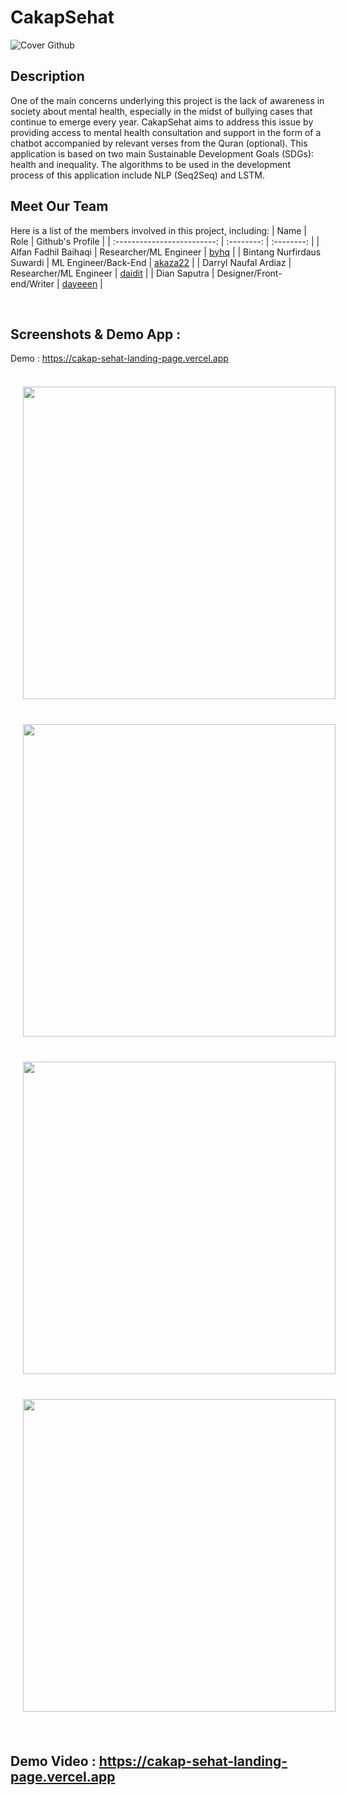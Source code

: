# CakapSehat

![Cover Github](https://github.com/dayeeen/CakapSehat/assets/88918777/c83d4a30-1cd1-4c75-a29c-181b4de0c9ea)


## Description
One of the main concerns underlying this project is the lack of awareness in society about mental health, especially in the midst of bullying cases that continue to emerge every year. CakapSehat aims to address this issue by providing access to mental health consultation and support in the form of a chatbot accompanied by relevant verses from the Quran (optional). This application is based on two main Sustainable Development Goals (SDGs): health and inequality. The algorithms to be used in the development process of this application include NLP (Seq2Seq) and LSTM.

## Meet Our Team
Here is a list of the members involved in this project, including:
|            Name           | Role | Github's Profile |
| :-------------------------: | :--------: | :--------: |
|        Alfan Fadhil Baihaqi        | Researcher/ML Engineer | [byhq](https://github.com/byhq) |
|        Bintang Nurfirdaus Suwardi        | ML Engineer/Back-End | [akaza22](https://github.com/akaza22) |
|        Darryl Naufal Ardiaz        | Researcher/ML Engineer | [daidit](https://github.com/daidit) |
|        Dian Saputra                | Designer/Front-end/Writer | [dayeeen](https://github.com/dayeeen) |

<br>

## Screenshots & Demo App : <br>
Demo : https://cakap-sehat-landing-page.vercel.app<br>
<br>
<img src="https://github.com/dayeeen/CakapSehat/assets/95345862/ccc93c14-0e0f-43d7-b4da-7307a4bef1ea" width="500" style="padding: 20px;">
<img src="https://github.com/dayeeen/CakapSehat/assets/95345862/174cfc55-f84b-431d-b40a-8ff94ee6d8b3" width="500" style="padding: 20px;">
<img src="https://github.com/dayeeen/CakapSehat/assets/95345862/78630342-2ec6-4db0-a374-3ec3601d7b2f" width="500" style="padding: 20px;">
<img src="https://github.com/dayeeen/CakapSehat/assets/95345862/6c1cb6eb-3535-4ae9-bf1e-683e421be52e" width="500" style="padding: 20px;">
<br>
<br>

## Demo Video : https://cakap-sehat-landing-page.vercel.app<br>


